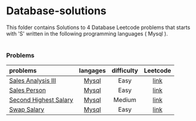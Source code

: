 # Database-solutions
This folder contains Solutions to 4 Database Leetcode problems that starts with 'S' written in the following programming languages ( Mysql ).<br><br>
### Problems ###
|problems|langages|difficulty|Leetcode|
|:-------|:------:|:--------:|:------:|
|[Sales Analysis III](./scripts/database/S/Sales%20Analysis%20III/)|[Mysql](./scripts/database/S/Sales%20Analysis%20III/Sales%20Analysis%20III.sql)|Easy|[link](https://leetcode.com/problems/sales-analysis-iii)|
|[Sales Person](./scripts/database/S/Sales%20Person/)|[Mysql](./scripts/database/S/Sales%20Person/Sales%20Person.sql)|Easy|[link](https://leetcode.com/problems/sales-person)|
|[Second Highest Salary](./scripts/database/S/Second%20Highest%20Salary/)|[Mysql](./scripts/database/S/Second%20Highest%20Salary/Second%20Highest%20Salary.sql)|Medium|[link](https://leetcode.com/problems/second-highest-salary)|
|[Swap Salary](./scripts/database/S/Swap%20Salary/)|[Mysql](./scripts/database/S/Swap%20Salary/Swap%20Salary.sql)|Easy|[link](https://leetcode.com/problems/swap-salary)|